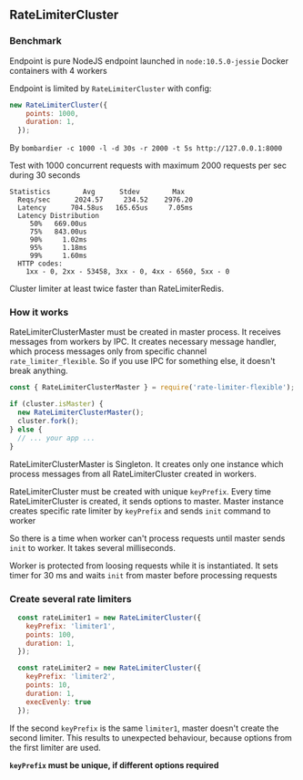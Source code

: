 ## RateLimiterCluster

### Benchmark

Endpoint is pure NodeJS endpoint launched in `node:10.5.0-jessie` Docker containers with 4 workers

Endpoint is limited by `RateLimiterCluster` with config:

```javascript
new RateLimiterCluster({
    points: 1000,
    duration: 1,
  });
```

By `bombardier -c 1000 -l -d 30s -r 2000 -t 5s http://127.0.0.1:8000`

Test with 1000 concurrent requests with maximum 2000 requests per sec during 30 seconds

```text
Statistics        Avg      Stdev        Max
  Reqs/sec      2024.57     234.52    2976.20
  Latency      704.58us   165.65us     7.05ms
  Latency Distribution
     50%   669.00us
     75%   843.00us
     90%     1.02ms
     95%     1.18ms
     99%     1.60ms
  HTTP codes:
    1xx - 0, 2xx - 53458, 3xx - 0, 4xx - 6560, 5xx - 0
```

Cluster limiter at least twice faster than RateLimiterRedis.

### How it works

RateLimiterClusterMaster must be created in master process.
It receives messages from workers by IPC.
It creates necessary message handler, which process messages only from specific channel `rate_limiter_flexible`.
So if you use IPC for something else, it doesn't break anything.

```javascript
const { RateLimiterClusterMaster } = require('rate-limiter-flexible');

if (cluster.isMaster) {
  new RateLimiterClusterMaster();
  cluster.fork();
} else {
  // ... your app ...
}
```

RateLimiterClusterMaster is Singleton.
It creates only one instance which process messages from all RateLimiterCluster created in workers.

RateLimiterCluster must be created with unique `keyPrefix`.
Every time RateLimiterCluster is created, it sends options to master. 
Master instance creates specific rate limiter by `keyPrefix` and sends `init` command to worker

So there is a time when worker can't process requests until master sends `init` to worker.
It takes several milliseconds.

Worker is protected from loosing requests while it is instantiated. 
It sets timer for 30 ms and waits `init` from master before processing requests


### Create several rate limiters

```javascript
  const rateLimiter1 = new RateLimiterCluster({
    keyPrefix: 'limiter1',
    points: 100,
    duration: 1,
  });

  const rateLimiter2 = new RateLimiterCluster({
    keyPrefix: 'limiter2',
    points: 10,
    duration: 1,
    execEvenly: true
  });
```

If the second `keyPrefix` is the same `limiter1`, master doesn't create the second limiter.
This results to unexpected behaviour, because options from the first limiter are used.

**`keyPrefix` must be unique, if different options required**